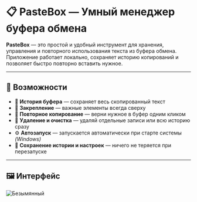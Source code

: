 # 📋 PasteBox — Умный менеджер буфера обмена

**PasteBox** — это простой и удобный инструмент для хранения, управления и повторного использования текста из буфера обмена. Приложение работает локально, сохраняет историю копирований и позволяет быстро повторно вставить нужное.

---

## 🚀 Возможности

- 📜 **История буфера** — сохраняет весь скопированный текст
- 📌 **Закрепление** — важные элементы всегда сверху
- 🔄 **Повторное копирование** — верни нужное в буфер одним кликом
- 🧹 **Удаление и очистка** — удаляй отдельные записи или всю историю сразу
- ⚙️ **Автозапуск** — запускается автоматически при старте системы *(Windows)*
- 💾 **Сохранение истории и настроек** — ничего не теряется при перезапуске

---

## 🖼️ Интерфейс

![Безымянный](https://github.com/user-attachments/assets/d700839c-7c36-4b41-b85a-f8e275b77c2d)
